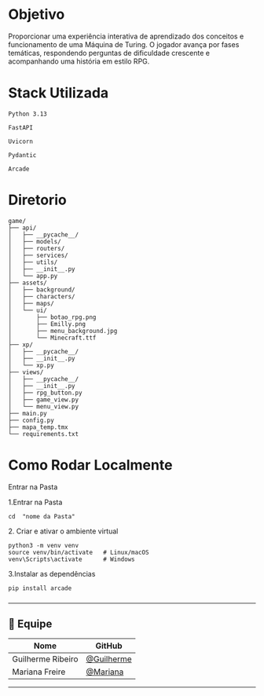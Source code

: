 ###
<h1>
  Objetivo
</h1>
<p>
  Proporcionar uma experiência interativa de aprendizado dos conceitos e funcionamento de uma Máquina de Turing. O jogador avança por fases temáticas, respondendo perguntas de dificuldade crescente e acompanhando uma história em estilo RPG.
</p>

###

###
<h1>
  Stack Utilizada
</h1>

```
Python 3.13

FastAPI

Uvicorn

Pydantic

Arcade

``` 

###

###

<h1> Diretorio </h1>

```
game/
├── api/
│   ├── __pycache__/
│   ├── models/
│   ├── routers/
│   ├── services/
│   ├── utils/
│   ├── __init__.py
│   └── app.py
├── assets/
│   ├── background/
│   ├── characters/
│   ├── maps/
│   └── ui/
│       ├── botao_rpg.png
│       ├── Emilly.png
│       ├── menu_background.jpg
│       └── Minecraft.ttf
├── xp/
│   ├── __pycache__/
│   ├── __init__.py
│   └── xp.py
├── views/
│   ├── __pycache__/
│   ├── __init__.py
│   ├── rpg_button.py
│   ├── game_view.py
│   └── menu_view.py
├── main.py
├── config.py
├── mapa_temp.tmx
└── requirements.txt

```

###
###
<h1>
  Como Rodar Localmente
</h1>



<p> Entrar na Pasta </p>

<p><span>1.</span>Entrar na Pasta</p>

```
cd  "nome da Pasta"
```

<p><span>2.</span> Criar e ativar o ambiente virtual</p>

```
python3 -m venv venv
source venv/bin/activate   # Linux/macOS
venv\Scripts\activate      # Windows
``` 

<p><span>3.</span>Instalar as dependências </p>

```
pip install arcade

```

### 


---

## 👥 Equipe

| Nome | GitHub |
|------|--------|
| Guilherme Ribeiro | [@Guilherme](https://github.com/GuiGui1006) |
| Mariana Freire | [@Mariana](https://github.com/MarianaswFreire) |

---
